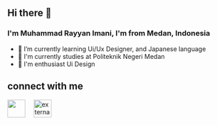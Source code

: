 ## Hi there 👋
### I'm Muhammad Rayyan Imani, I'm from Medan, Indonesia

- 🌱 I’m currently learning Ui/Ux Designer, and Japanese language
- 📖 I'm currently studies at Politeknik Negeri Medan
- 👀 I'm enthusiast Ui Design

## connect with me

<a href = "https://www.instagram.com/muhammad_rayyan1510/" alt="Instagram"><img src="https://img.icons8.com/fluency//000000/instagram-new.png" height="40" width="40" style= margin-right:15px;/></a>
<a href = "https://www.figma.com/@Mhd_Rayyan" alt="Figma">
<img width="40" height="40" src="https://img.icons8.com/external-tal-revivo-color-tal-revivo/24/external-figma-a-better-way-to-design-and-gather-feedback-all-in-one-place-logo-color-tal-revivo.png" alt="external-figma-a-better-way-to-design-and-gather-feedback-all-in-one-place-logo-color-tal-revivo"/>
</a>


<!--
**rayyan1510/rayyan1510** is a ✨ _special_ ✨ repository because its `README.md` (this file) appears on your GitHub profile.

Here are some ideas to get you started:

- 🔭 I’m currently working on ...
- 🌱 I’m currently learning Ui/Ux Designer
- 👯 I’m looking to collaborate on ...
- 🤔 I’m looking for help with ...
- 💬 Ask me about ...
- 📫 How to reach me: ...
- 😄 Pronouns: ...
- ⚡ Fun fact: ...
-->
